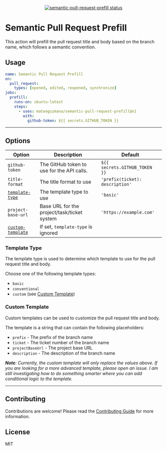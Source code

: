 <p align="center">
  <a href="https://github.com/mateoguzmana/semantic-pull-request-prefill/actions"><img alt="semantic-pull-request-prefill status" src="https://github.com/mateoguzmana/semantic-pull-request-prefill/workflows/build-test/badge.svg"></a>
</p>

# Semantic Pull Request Prefill

This action will prefill the pull request title and body based on the branch name, which follows a semantic convention.

## Usage

```yaml
name: Semantic Pull Request Prefill
on:
  pull_request:
    types: [opened, edited, reopened, synchronize]
jobs:
  prefill:
    runs-on: ubuntu-latest
    steps:
      - uses: mateoguzmana/semantic-pull-request-prefill@v1
        with:
          github-token: ${{ secrets.GITHUB_TOKEN }}
```

---

## Options

| Option                                | Description                                 | Default                         |
| ------------------------------------- | ------------------------------------------- | ------------------------------- |
| `github-token`                        | The GitHub token to use for the API calls.  | `${{ secrets.GITHUB_TOKEN }}`   |
| `title-format`                        | The title format to use                     | `'prefix(ticket): description'` |
| [`template-type`](#template-type)     | The template type to use                    | `'basic'`                       |
| `project-base-url`                    | Base URL for the project/task/ticket system | `'https://example.com'`         |
| [`custom-template`](#custom-template) | If set, `template-type` is ignored          |                                 |

### Template Type

The template type is used to determine which template to use for the pull request title and body.

Choose one of the following template types:

- `basic`
- `conventional`
- `custom` (see [Custom Template](#custom-template))

### Custom Template

Custom templates can be used to customize the pull request title and body.

The template is a string that can contain the following placeholders:

- `prefix` - The prefix of the branch name
- `ticket` - The ticket number of the branch name
- `projectBaseUrl` - The project base URL
- `description` - The description of the branch name

_**Note**: Currently, the custom template will only replace the values above. If you are looking for a more advanced template, please open an issue. I am still investigating how to do something smarter where you can add conditional logic to the template._

---

## Contributing

Contributions are welcome! Please read the [Contributing Guide](CONTRIBUTING.md) for more information.

## License

MIT
